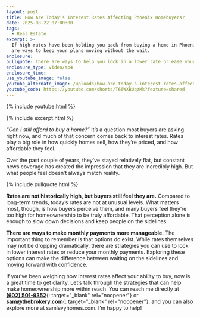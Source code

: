 ```yaml
---
layout: post
title: How Are Today’s Interest Rates Affecting Phoenix Homebuyers?
date: 2025-08-22 07:00:00
tags:
  - Real Estate
excerpt: >-
  If high rates have been holding you back from buying a home in Phoenix, here
  are ways to keep your plans moving without the wait.
enclosure:
pullquote: There are ways to help you lock in a lower rate or ease your monthly payment.
enclosure_type: video/mp4
enclosure_time:
use_youtube_image: false
youtube_alternate_image: /uploads/how-are-today-s-interest-rates-affecting-phoenix-homebuyers.jpg
youtube_code: https://youtube.com/shorts/T66WXBUqzMk?feature=shared
---
```

{% include youtube.html %}

{% include excerpt.html %}

*“Can I still afford to buy a home?”* It’s a question most buyers are asking right now, and much of that concern comes back to interest rates. Rates play a big role in how quickly homes sell, how they’re priced, and how affordable they feel.

Over the past couple of years, they’ve stayed relatively flat, but constant news coverage has created the impression that they are incredibly high. But what people feel doesn’t always match reality.

{% include pullquote.html %}

**Rates are not historically high, but buyers still feel they are.** Compared to long-term trends, today’s rates are not at unusual levels. What matters most, though, is how buyers perceive them, and many buyers feel they’re too high for homeownership to be truly affordable. That perception alone is enough to slow down decisions and keep people on the sidelines.

**There are ways to make monthly payments more manageable.** The important thing to remember is that options do exist. While rates themselves may not be dropping dramatically, there are strategies you can use to lock in lower interest rates or reduce your monthly payments. Exploring these options can make the difference between waiting on the sidelines and moving forward with confidence.

If you’ve been weighing how interest rates affect your ability to buy, now is a great time to get clarity. Let’s talk through the strategies that can help make homeownership more within reach. You can reach me directly at [**(602) 501-9352**](&#40;602&#41;%20501-9352){: target="_blank" rel="noopener"} or [**sam@thebrokery.com**](mailto:sam@thebrokery.com){: target="_blank" rel="noopener"}, and you can also explore more at samlevyhomes.com. I’m happy to help!